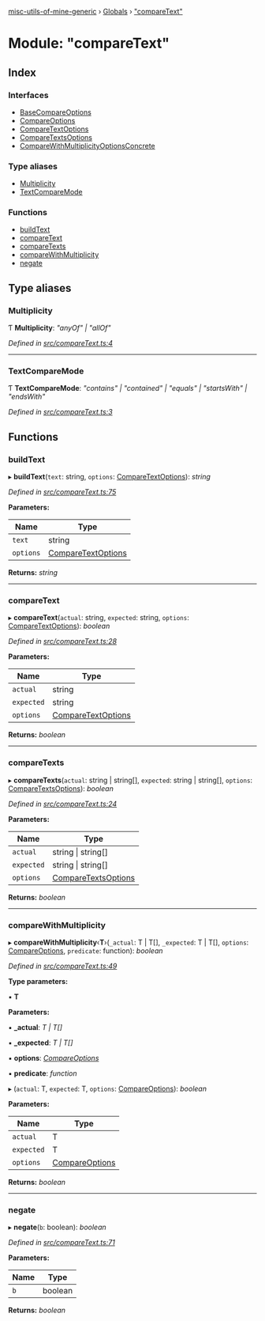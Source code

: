 [misc-utils-of-mine-generic](../README.md) › [Globals](../globals.md) › ["compareText"](_comparetext_.md)

# Module: "compareText"

## Index

### Interfaces

* [BaseCompareOptions](../interfaces/_comparetext_.basecompareoptions.md)
* [CompareOptions](../interfaces/_comparetext_.compareoptions.md)
* [CompareTextOptions](../interfaces/_comparetext_.comparetextoptions.md)
* [CompareTextsOptions](../interfaces/_comparetext_.comparetextsoptions.md)
* [CompareWithMultiplicityOptionsConcrete](../interfaces/_comparetext_.comparewithmultiplicityoptionsconcrete.md)

### Type aliases

* [Multiplicity](_comparetext_.md#multiplicity)
* [TextCompareMode](_comparetext_.md#textcomparemode)

### Functions

* [buildText](_comparetext_.md#buildtext)
* [compareText](_comparetext_.md#comparetext)
* [compareTexts](_comparetext_.md#comparetexts)
* [compareWithMultiplicity](_comparetext_.md#comparewithmultiplicity)
* [negate](_comparetext_.md#negate)

## Type aliases

###  Multiplicity

Ƭ **Multiplicity**: *"anyOf" | "allOf"*

*Defined in [src/compareText.ts:4](https://github.com/cancerberoSgx/misc-utils-of-mine/blob/b2d6050/misc-utils-of-mine-generic/src/compareText.ts#L4)*

___

###  TextCompareMode

Ƭ **TextCompareMode**: *"contains" | "contained" | "equals" | "startsWith" | "endsWith"*

*Defined in [src/compareText.ts:3](https://github.com/cancerberoSgx/misc-utils-of-mine/blob/b2d6050/misc-utils-of-mine-generic/src/compareText.ts#L3)*

## Functions

###  buildText

▸ **buildText**(`text`: string, `options`: [CompareTextOptions](../interfaces/_comparetext_.comparetextoptions.md)): *string*

*Defined in [src/compareText.ts:75](https://github.com/cancerberoSgx/misc-utils-of-mine/blob/b2d6050/misc-utils-of-mine-generic/src/compareText.ts#L75)*

**Parameters:**

Name | Type |
------ | ------ |
`text` | string |
`options` | [CompareTextOptions](../interfaces/_comparetext_.comparetextoptions.md) |

**Returns:** *string*

___

###  compareText

▸ **compareText**(`actual`: string, `expected`: string, `options`: [CompareTextOptions](../interfaces/_comparetext_.comparetextoptions.md)): *boolean*

*Defined in [src/compareText.ts:28](https://github.com/cancerberoSgx/misc-utils-of-mine/blob/b2d6050/misc-utils-of-mine-generic/src/compareText.ts#L28)*

**Parameters:**

Name | Type |
------ | ------ |
`actual` | string |
`expected` | string |
`options` | [CompareTextOptions](../interfaces/_comparetext_.comparetextoptions.md) |

**Returns:** *boolean*

___

###  compareTexts

▸ **compareTexts**(`actual`: string | string[], `expected`: string | string[], `options`: [CompareTextsOptions](../interfaces/_comparetext_.comparetextsoptions.md)): *boolean*

*Defined in [src/compareText.ts:24](https://github.com/cancerberoSgx/misc-utils-of-mine/blob/b2d6050/misc-utils-of-mine-generic/src/compareText.ts#L24)*

**Parameters:**

Name | Type |
------ | ------ |
`actual` | string &#124; string[] |
`expected` | string &#124; string[] |
`options` | [CompareTextsOptions](../interfaces/_comparetext_.comparetextsoptions.md) |

**Returns:** *boolean*

___

###  compareWithMultiplicity

▸ **compareWithMultiplicity**‹**T**›(`_actual`: T | T[], `_expected`: T | T[], `options`: [CompareOptions](../interfaces/_comparetext_.compareoptions.md), `predicate`: function): *boolean*

*Defined in [src/compareText.ts:49](https://github.com/cancerberoSgx/misc-utils-of-mine/blob/b2d6050/misc-utils-of-mine-generic/src/compareText.ts#L49)*

**Type parameters:**

▪ **T**

**Parameters:**

▪ **_actual**: *T | T[]*

▪ **_expected**: *T | T[]*

▪ **options**: *[CompareOptions](../interfaces/_comparetext_.compareoptions.md)*

▪ **predicate**: *function*

▸ (`actual`: T, `expected`: T, `options`: [CompareOptions](../interfaces/_comparetext_.compareoptions.md)): *boolean*

**Parameters:**

Name | Type |
------ | ------ |
`actual` | T |
`expected` | T |
`options` | [CompareOptions](../interfaces/_comparetext_.compareoptions.md) |

**Returns:** *boolean*

___

###  negate

▸ **negate**(`b`: boolean): *boolean*

*Defined in [src/compareText.ts:71](https://github.com/cancerberoSgx/misc-utils-of-mine/blob/b2d6050/misc-utils-of-mine-generic/src/compareText.ts#L71)*

**Parameters:**

Name | Type |
------ | ------ |
`b` | boolean |

**Returns:** *boolean*
